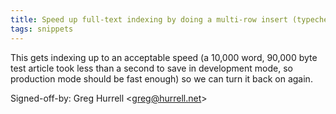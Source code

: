 ```yaml
---
title: Speed up full-text indexing by doing a multi-row insert (typechecked.net, 0d3e312)
tags: snippets
---
```


This gets indexing up to an acceptable speed (a 10,000 word, 90,000 byte test article took less than a second to save in development mode, so production mode should be fast enough) so we can turn it back on again.

Signed-off-by: Greg Hurrell &lt;greg@hurrell.net&gt;
